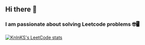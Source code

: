 ## Hi there 👋

<!--
**JavonTeo/javonteo** is a ✨ _special_ ✨ repository because its `README.md` (this file) appears on your GitHub profile.

Here are some ideas to get you started:

- 🔭 I’m currently working on ...
- 🌱 I’m currently learning ...
- 👯 I’m looking to collaborate on ...
- 🤔 I’m looking for help with ...
- 💬 Ask me about ...
- 📫 How to reach me: ...
- 😄 Pronouns: ...
- ⚡ Fun fact: ...
-->

### I am passionate about solving Leetcode problems 🤓🖥️
[![KnlnKS's LeetCode stats](https://leetcode-stats-six.vercel.app/?username=JavonTeo)](https://github.com/KnlnKS/leetcode-stats)

